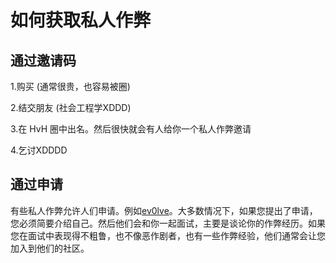 # 如何获取私人作弊

## 通过邀请码

1.购买 (通常很贵，也容易被圈)

2.结交朋友 (社会工程学XDDD)

3.在 HvH 圈中出名。然后很快就会有人给你一个私人作弊邀请

4.乞讨XDDDD

## 通过申请

有些私人作弊允许人们申请。例如[ev0lve](https://ev0lve.xyz/threads/frequently-asked-questions.41757/)。大多数情况下，如果您提出了申请，您必须简要介绍自己。然后他们会和你一起面试，主要是谈论你的作弊经历。如果您在面试中表现得不粗鲁，也不像恶作剧者，也有一些作弊经验，他们通常会让您加入到他们的社区。

